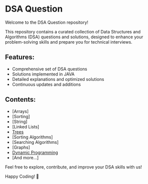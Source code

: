 # DSA Question

Welcome to the DSA Question repository!

This repository contains a curated collection of Data Structures and Algorithms (DSA) questions and solutions, designed to enhance your problem-solving skills and prepare you for technical interviews.

## Features:
- Comprehensive set of DSA questions
- Solutions implemented in JAVA
- Detailed explanations and optimized solutions
- Continuous updates and additions

## Contents:
- [Arrays]
- [Sorting]
- [String]
- [Linked Lists]
- [Trees](./trees)
- [Sorting Algorithms]
- [Searching Algorithms]
- [Graphs]
- [Dynamic Programming](./dynamic-programming)
- [And more...]

Feel free to explore, contribute, and improve your DSA skills with us!

Happy Coding! 🚀
